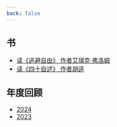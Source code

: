 ```yaml
---
back: false
---
```


## 书

- [读《逃避自由》 作者艾瑞克·弗洛姆](./逃避自由.md)
- [读《四十自述》 作者胡适](./四十自述.md)

## 年度回顾

- [2024](./2024.md)
- [2023](./2023.md)
